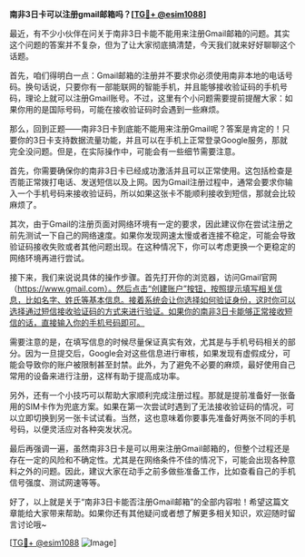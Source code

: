 **南非3日卡可以注册gmail邮箱吗？[[TG💪+ @esim1088](https://t.me/s/esim1088)]**

最近，有不少小伙伴在问关于南非3日卡能不能用来注册Gmail邮箱的问题。其实这个问题的答案并不复杂，但为了让大家彻底搞清楚，今天我们就来好好聊聊这个话题。

首先，咱们得明白一点：Gmail邮箱的注册并不要求你必须使用南非本地的电话号码。换句话说，只要你有一部能联网的智能手机，并且能够接收验证码的手机号码，理论上就可以注册Gmail账号。不过，这里有个小问题需要提前提醒大家：如果你用的是国际号码，可能在接收验证码时会遇到一些麻烦。

那么，回到正题——南非3日卡到底能不能用来注册Gmail呢？答案是肯定的！只要你的3日卡支持数据流量功能，并且可以在手机上正常登录Google服务，那就完全没问题。但是，在实际操作中，可能会有一些细节需要注意。

首先，你需要确保你的南非3日卡已经成功激活并且可以正常使用。这包括检查是否能正常拨打电话、发送短信以及上网。因为Gmail注册过程中，通常会要求你输入一个手机号码来接收验证码，所以如果这张卡不能顺利接收到短信，那就会比较麻烦了。

其次，由于Gmail的注册页面对网络环境有一定的要求，因此建议你在尝试注册之前先测试一下自己的网络速度。如果你发现网速太慢或者连接不稳定，可能会导致验证码接收失败或者其他问题出现。在这种情况下，你可以考虑更换一个更稳定的网络环境再进行尝试。

接下来，我们来说说具体的操作步骤。首先打开你的浏览器，访问Gmail官网（https://www.gmail.com）。然后点击“创建账户”按钮，按照提示填写相关信息，比如名字、姓氏等基本信息。接着系统会让你选择如何验证身份，这时你可以选择通过短信接收验证码的方式来进行验证。如果你的南非3日卡能够正常接收短信的话，直接输入你的手机号码即可。

需要注意的是，在填写信息的时候尽量保证真实有效，尤其是与手机号码相关的部分。因为一旦提交后，Google会对这些信息进行审核，如果发现有虚假成分，可能会导致你的账户被限制甚至封禁。此外，为了避免不必要的麻烦，最好使用自己常用的设备来进行注册，这样有助于提高成功率。

另外，还有一个小技巧可以帮助大家顺利完成注册过程。那就是提前准备好一张备用的SIM卡作为兜底方案。如果在第一次尝试时遇到了无法接收验证码的情况，可以立即切换到另一张卡试试看。当然，这也意味着你要事先准备好两张不同的手机号码，以便灵活应对各种突发状况。

最后再强调一遍，虽然南非3日卡是可以用来注册Gmail邮箱的，但整个过程还是存在一定的风险和不确定性。尤其是在网络条件不佳的情况下，可能会出现各种意料之外的问题。因此，建议大家在动手之前多做些准备工作，比如查看自己的手机信号强度、测试网速等等。

好了，以上就是关于“南非3日卡能否注册Gmail邮箱”的全部内容啦！希望这篇文章能给大家带来帮助。如果你还有其他疑问或者想了解更多相关知识，欢迎随时留言讨论哦~

[[TG💪+ @esim1088](https://t.me/s/esim1088) ![Image](https://i.postimg.cc/4NQfJmqS/Snipaste-2025-05-13-00-14-12.png)]